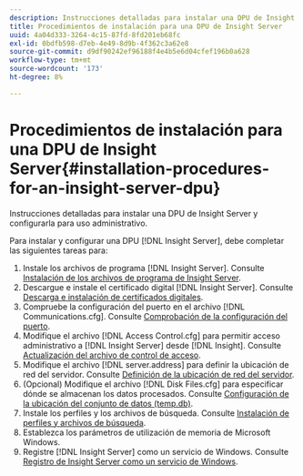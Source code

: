 ```yaml
---
description: Instrucciones detalladas para instalar una DPU de Insight Server y configurarla para uso administrativo.
title: Procedimientos de instalación para una DPU de Insight Server
uuid: 4a04d333-3264-4c15-87fd-8fd201eb68fc
exl-id: 0bdfb598-d7eb-4e49-8d9b-4f362c3a62e8
source-git-commit: d9df90242ef96188f4e4b5e6d04cfef196b0a628
workflow-type: tm+mt
source-wordcount: '173'
ht-degree: 8%

---
```


# Procedimientos de instalación para una DPU de Insight Server{#installation-procedures-for-an-insight-server-dpu}

Instrucciones detalladas para instalar una DPU de Insight Server y configurarla para uso administrativo.

Para instalar y configurar una DPU [!DNL Insight Server], debe completar las siguientes tareas para:

1. Instale los archivos de programa [!DNL Insight Server]. Consulte [Instalación de los archivos de programa de Insight Server](../../../../home/c-inst-svr/c-install-ins-svr/t-install-proc-inst-svr-dpu/t-install-prgm-files.md#task-1e6251fd39714186baa40d38f23d0088).
1. Descargue e instale el certificado digital [!DNL Insight Server]. Consulte [Descarga e instalación de certificados digitales](../../../../home/c-inst-svr/c-install-ins-svr/t-install-proc-inst-svr-dpu/c-dnld-dgtl-cert/c-dnld-dgtl-cert.md#concept-4f79c240492f4e52b6375b4b3bbefa17).
1. Compruebe la configuración del puerto en el archivo [!DNL Communications.cfg]. Consulte [Comprobación de la configuración del puerto](../../../../home/c-inst-svr/c-install-ins-svr/t-install-proc-inst-svr-dpu/t-chk-pt-stgs.md#task-a91191b0a19e4437aa535a27c734ae64).
1. Modifique el archivo [!DNL Access Control.cfg] para permitir acceso administrativo a [!DNL Insight Server] desde [!DNL Insight]. Consulte [Actualización del archivo de control de acceso](../../../../home/c-inst-svr/c-install-ins-svr/t-install-proc-inst-svr-dpu/c-updt-accss-ctrl-file.md#concept-fb9aa0c0e0664c018528f56d01c4808d).
1. Modifique el archivo [!DNL server.address] para definir la ubicación de red del servidor. Consulte [Definición de la ubicación de red del servidor](../../../../home/c-inst-svr/c-install-ins-svr/t-install-proc-inst-svr-dpu/c-svrs-ntwk-loc/c-svrs-ntwk-loc.md#concept-87dd2aa3448c415ca1285bc445a8c649).
1. (Opcional) Modifique el archivo [!DNL Disk Files.cfg] para especificar dónde se almacenan los datos procesados. Consulte [Configuración de la ubicación del conjunto de datos (temp.db)](../../../../home/c-inst-svr/c-install-ins-svr/t-install-proc-inst-svr-dpu/t-cfg-loc-dtst.md#task-f645eefecb154e679acbb480a07c1f0e).
1. Instale los perfiles y los archivos de búsqueda. Consulte [Instalación de perfiles y archivos de búsqueda](../../../../home/c-inst-svr/c-install-ins-svr/t-install-proc-inst-svr-dpu/c-install-prof-lkup-files.md#concept-1631895d09a14dc99316bf8cf166fdfc).
1. Establezca los parámetros de utilización de memoria de Microsoft Windows.
1. Registre [!DNL Insight Server] como un servicio de Windows. Consulte [Registro de Insight Server como un servicio de Windows](../../../../home/c-inst-svr/c-install-ins-svr/t-install-proc-inst-svr-dpu/c-reg-wdws-svc.md#concept-f2c7aa891d544a2595aa01d0d796a540).
